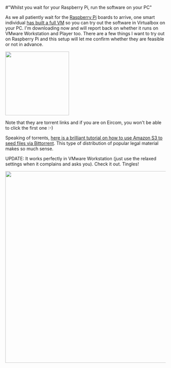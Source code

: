 #"Whilst you wait for your Raspberry Pi, run the software on your PC"

As we all patiently wait for the <a href="http://www.raspberrypi.org/">Raspberry Pi</a> boards to arrive, one smart individual <a href="http://russelldavis.org/2011/09/10/virtualbox-vm-for-raspberrypi-development/">has built a full VM</a> so you can try out the software in Virtualbox on your PC. I'm downloading now and will report back on whether it runs on VMware Workstation and Player too. There are a few things I want to try out on Raspberry Pi and this setup will let me confirm whether they are feasible or not in advance.

<a href="http://conoroneill.net/wp-content/uploads/2012/04/modelB.jpg"><img class="size-full wp-image-676 aligncenter" title="modelB" src="http://conoroneill.net/wp-content/uploads/2012/04/modelB.jpg" alt="" width="200" height="200" /></a>

Note that they are torrent links and if you are on Eircom, you won't be able to click the first one :-)

Speaking of torrents, <a href="http://alestic.com/2012/04/aws-s3-torrent">here is a brilliant tutorial on how to use Amazon S3 to seed files via Bittorrent</a>. This type of distribution of popular legal material makes so much sense.

UPDATE: It works perfectly in VMware Workstation (just use the relaxed settings when it complains and asks you). Check it out. Tingles!

<a href="http://conoroneill.net/wp-content/uploads/2012/04/raspberry_pi_02.png"><img class="alignnone size-full wp-image-678" title="raspberry_pi_02" src="http://conoroneill.net/wp-content/uploads/2012/04/raspberry_pi_02.png" alt="" width="801" height="601" /></a>